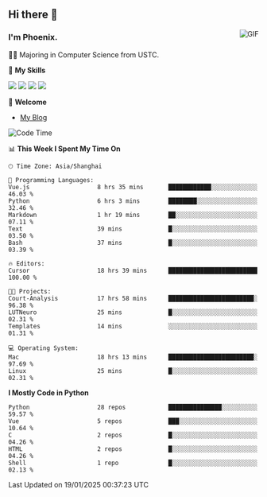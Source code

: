 ## Hi there 👋
<img align="right" alt="GIF" src="https://raw.githubusercontent.com/JoeyBling/JoeyBling/master/pic/pusheencode.gif" />

### I'm Phoenix.

👨‍🎓 Majoring in Computer Science from USTC.

🌟 **My Skills**

![](https://img.shields.io/badge/-Python-3e74a2?style=flat-square&logo=Python&logoColor=fff)
![](https://img.shields.io/badge/-C++-9f62a5?style=flat&logo=cplusplus&logoColor=white)
![](https://img.shields.io/badge/-Linux-185886?style=flat-square&logo=Linux&logoColor=fff)
![](https://img.shields.io/badge/-Rust-ff4136?style=flat-square&logo=Rust&logoColor=fff)

💬 **Welcome**

- [My Blog](https://ysy-phoenix.github.io/)

<!--START_SECTION:waka-->
![Code Time](http://img.shields.io/badge/Code%20Time-1%2C158%20hrs%2031%20mins-blue)

📊 **This Week I Spent My Time On** 

```text
🕑︎ Time Zone: Asia/Shanghai

💬 Programming Languages: 
Vue.js                   8 hrs 35 mins       ████████████░░░░░░░░░░░░░   46.03 % 
Python                   6 hrs 3 mins        ████████░░░░░░░░░░░░░░░░░   32.46 % 
Markdown                 1 hr 19 mins        ██░░░░░░░░░░░░░░░░░░░░░░░   07.11 % 
Text                     39 mins             █░░░░░░░░░░░░░░░░░░░░░░░░   03.50 % 
Bash                     37 mins             █░░░░░░░░░░░░░░░░░░░░░░░░   03.39 % 

🔥 Editors: 
Cursor                   18 hrs 39 mins      █████████████████████████   100.00 % 

🐱‍💻 Projects: 
Court-Analysis           17 hrs 58 mins      ████████████████████████░   96.38 % 
LUTNeuro                 25 mins             █░░░░░░░░░░░░░░░░░░░░░░░░   02.31 % 
Templates                14 mins             ░░░░░░░░░░░░░░░░░░░░░░░░░   01.31 % 

💻 Operating System: 
Mac                      18 hrs 13 mins      ████████████████████████░   97.69 % 
Linux                    25 mins             █░░░░░░░░░░░░░░░░░░░░░░░░   02.31 % 
```

**I Mostly Code in Python** 

```text
Python                   28 repos            ███████████████░░░░░░░░░░   59.57 % 
Vue                      5 repos             ███░░░░░░░░░░░░░░░░░░░░░░   10.64 % 
C                        2 repos             █░░░░░░░░░░░░░░░░░░░░░░░░   04.26 % 
HTML                     2 repos             █░░░░░░░░░░░░░░░░░░░░░░░░   04.26 % 
Shell                    1 repo              █░░░░░░░░░░░░░░░░░░░░░░░░   02.13 % 
```




 Last Updated on 19/01/2025 00:37:23 UTC
<!--END_SECTION:waka-->

<!--
**ysy-phoenix/ysy-phoenix** is a ✨ _special_ ✨ repository because its `README.md` (this file) appears on your GitHub profile.

Here are some ideas to get you started:

- 🔭 I’m currently working on ...
- 🌱 I’m currently learning ...
- 👯 I’m looking to collaborate on ...
- 🤔 I’m looking for help with ...
- 💬 Ask me about ...
- 📫 How to reach me: ...
- 😄 Pronouns: ...
- ⚡ Fun fact: ...
-->
